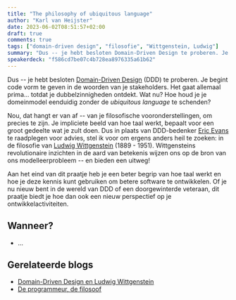 ```yaml
---
title: "The philosophy of ubiquitous language"
author: "Karl van Heijster"
date: 2023-06-02T08:51:57+02:00
draft: true
comments: true
tags: ["domain-driven design", "filosofie", "Wittgenstein, Ludwig"]
summary: "Dus -- je hebt besloten Domain-Driven Design te proberen. Je begint code vorm te geven in de woorden van je stakeholders. Het gaat allemaal prima... totdat je dubbelzinnigheden ontdekt. Wat nu? Hoe houd je je domeinmodel eenduidig zonder de *ubiquitous language* te schenden?"
speakerdeck: "f586cd7be07c4b728ea8976335a61b62"
---
```


Dus -- je hebt besloten [Domain-Driven Design](https://en.wikipedia.org/wiki/Domain-driven_design) (DDD) te proberen. Je begint code vorm te geven in de woorden van je stakeholders. Het gaat allemaal prima... totdat je dubbelzinnigheden ontdekt. Wat nu? Hoe houd je je domeinmodel eenduidig zonder de *ubiquitous language* te schenden?


Nou, dat hangt er van af -- van je filosofische vooronderstellingen, om precies te zijn. Je impliciete beeld van hoe taal werkt, bepaalt voor een groot gedeelte wat je zult doen. Dus in plaats van DDD-bedenker [Eric Evans](https://www.domainlanguage.com/) te raadplegen voor advies, stel ik voor om ergens anders heil te zoeken: in de filosofie van [Ludwig Wittgenstein](https://plato.stanford.edu/entries/wittgenstein/) (1889 - 1951). Wittgensteins revolutionaire inzichten in de aard van betekenis wijzen ons op de bron van ons modelleerprobleem -- en bieden een uitweg!


Aan het eind van dit praatje heb je een beter begrip van hoe taal werkt en hoe je deze kennis kunt gebruiken om betere software te ontwikkelen. Of je nu nieuw bent in de wereld van DDD of een doorgewinterde veteraan, dit praatje biedt je hoe dan ook een nieuw perspectief op je ontwikkelactiviteiten.


## Wanneer?


- ...


## Gerelateerde blogs

- [Domain-Driven Design en Ludwig Wittgenstein](/blog/21/08/domain-driven-design-en-ludwig-wittgenstein/)
- [De programmeur, de filosoof](/blog/23/02/de-programmeur-de-filosoof/)
